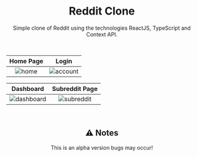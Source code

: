 <h1 align="center">Reddit Clone</h1>

<p align="center">Simple clone of Reddit using the technologies ReactJS, TypeScript and Context API.</p>
<br />

Home Page             |  Login
:-------------------------:|:-------------------------:
![home](https://user-images.githubusercontent.com/65612587/173901627-48d89f74-78cd-4d7c-900e-aa2b1b9b085f.png) | ![account](https://user-images.githubusercontent.com/65612587/173901705-76ee7db8-298a-405e-b671-58613e4cf775.png)

Dashboard             |  Subreddit Page
:-------------------------:|:-------------------------:
![dashboard](https://user-images.githubusercontent.com/65612587/173901785-6b057458-4e45-4bcb-8b0d-d8db3c89471d.png) | ![subreddit](https://user-images.githubusercontent.com/65612587/173901801-a10ced98-46bf-4d9e-9ef0-f82f8dc6fa59.png)
<br />

<h2 align="center">⚠️ Notes</h2>
<p align="center">
  This is an alpha version bugs may occur!
</p>
